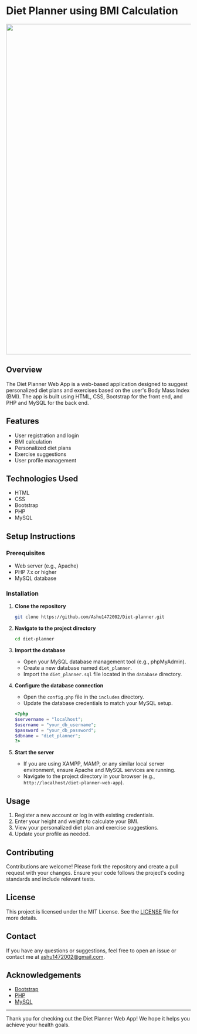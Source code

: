 # Diet Planner using BMI Calculation
<div align="center">
  <img src="https://github.com/Ashu1472002/Diet-planner/assets/71172888/9b2e6094-ad54-4b4d-8cfa-2f8cb22ec937" width="900">
</div>

## Overview
The Diet Planner Web App is a web-based application designed to suggest personalized diet plans and exercises based on the user's Body Mass Index (BMI). The app is built using HTML, CSS, Bootstrap for the front end, and PHP and MySQL for the back end.

## Features
- User registration and login
- BMI calculation
- Personalized diet plans
- Exercise suggestions
- User profile management

## Technologies Used
- HTML
- CSS
- Bootstrap
- PHP
- MySQL

## Setup Instructions
### Prerequisites
- Web server (e.g., Apache)
- PHP 7.x or higher
- MySQL database

### Installation
1. **Clone the repository**
    ```bash
    git clone https://github.com/Ashu1472002/Diet-planner.git
    ```

2. **Navigate to the project directory**
    ```bash
    cd diet-planner
    ```

3. **Import the database**
    - Open your MySQL database management tool (e.g., phpMyAdmin).
    - Create a new database named `diet_planner`.
    - Import the `diet_planner.sql` file located in the `database` directory.

4. **Configure the database connection**
    - Open the `config.php` file in the `includes` directory.
    - Update the database credentials to match your MySQL setup.
    ```php
    <?php
    $servername = "localhost";
    $username = "your_db_username";
    $password = "your_db_password";
    $dbname = "diet_planner";
    ?>
    ```

5. **Start the server**
    - If you are using XAMPP, MAMP, or any similar local server environment, ensure Apache and MySQL services are running.
    - Navigate to the project directory in your browser (e.g., `http://localhost/diet-planner-web-app`).

## Usage
1. Register a new account or log in with existing credentials.
2. Enter your height and weight to calculate your BMI.
3. View your personalized diet plan and exercise suggestions.
4. Update your profile as needed.

## Contributing
Contributions are welcome! Please fork the repository and create a pull request with your changes. Ensure your code follows the project's coding standards and include relevant tests.

## License
This project is licensed under the MIT License. See the [LICENSE](LICENSE) file for more details.

## Contact
If you have any questions or suggestions, feel free to open an issue or contact me at [ashu1472002@gmail.com](mailto:ashu1472002@gmail.com).

## Acknowledgements
- [Bootstrap](https://getbootstrap.com/)
- [PHP](https://www.php.net/)
- [MySQL](https://www.mysql.com/)

---

Thank you for checking out the Diet Planner Web App! We hope it helps you achieve your health goals.

